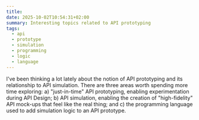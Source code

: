 ```yaml
---
title:
date: 2025-10-02T10:54:31+02:00
summary: Interesting topics related to API prototyping
tags:
  - api
  - prototype
  - simulation
  - programming
  - logic
  - language
---
```

I've been thinking a lot lately about the notion of API prototyping and its relationship to API simulation. There are three areas worth spending more time exploring: a) "just-in-time" API prototyping, enabling experimentation during API Design; b) API simulation, enabling the creation of "high-fidelity" API mock-ups that feel like the real thing; and c) the programming language used to add simulation logic to an API prototype.